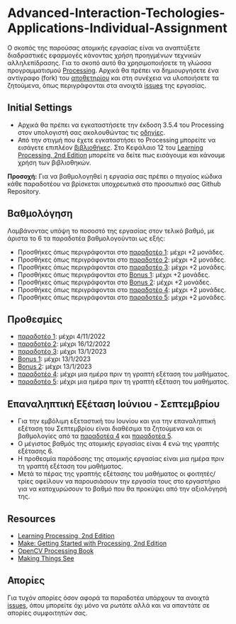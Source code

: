 # Advanced-Interaction-Techologies-Applications-Individual-Assignment

O σκοπός της παρούσας ατομικής εργασίας είναι να αναπτύξετε διαδραστικές εφαρμογές κάνοντας χρήση προηγμένων τεχνικών αλληλεπίδρασης. Για το σκοπό αυτό θα χρησιμοποιήσετε τη γλώσσα προγραμματισμού [Processing](https://processing.org/). Αρχικά θα πρέπει να δημιουργήσετε ένα αντίγραφο (fork) του [αποθετηρίου](https://github.com/merkourisa/Advanced-Interaction-Tecnologies-Applications-Individual-Assignment) και στη συνέχεια να υλοποιήσετε τα ζητούμενα, όπως περιγράφονται στα ανοιχτά [issues](https://github.com/merkourisa/Advanced-Interaction-Tecnologies-Applications-Individual-Assignment/issues) της εργασίας.

## Initial Settings
- Αρχικά θα πρέπει να εγκαταστήσετε την έκδοση 3.5.4 του Processing στον υπολογιστή σας ακολουθώντας τις [οδηγίες](https://processing.org/tutorials/gettingstarted).
- Από την στιγμή που έχετε εγκαταστήσει το Processing μπορείτε να εισάγετε επιπλέον [βιβλιοθήκες](https://processing.org/reference/libraries/). Στο Κεφάλαιο 12 του [Learning Processing, 2nd Edition](http://learningprocessing.com/) μπορείτε να δείτε πως εισάγουμε και κάνουμε χρήση των βιβλιοθηκών. 

**Προσοχή:** Για να βαθμολογηθεί η εργασία σας πρέπει ο πηγαίος κώδικα κάθε παραδοτέου να βρίσκεται υποχρεωτικά στο προσωπικό σας Github Repository.

## Βαθμολόγηση
Λαμβάνοντας υπόψη το ποσοστό της εργασίας στον τελικό βαθμό, με άριστα το 6 τα παραδοτέα βαθμολογούνται ως εξής:
- Προσθήκες όπως περιγράφονται στο [παραδοτέο 1](https://github.com/merkourisa/Advanced-Interaction-Tecnologies-Applications-Individual-Assignment/issues/1): μέχρι +2 μονάδες. 
- Προσθήκες όπως περιγράφονται στο [παραδοτέο 2](https://github.com/merkourisa/Advanced-Interaction-Tecnologies-Applications-Individual-Assignment/issues/2): μέχρι +2 μονάδες.
- Προσθήκες όπως περιγράφονται στο [παραδοτέο 3](https://github.com/merkourisa/Advanced-Interaction-Tecnologies-Applications-Individual-Assignment/issues/3): μέχρι +2 μονάδες.
- Προσθήκες όπως περιγράφονται στο [Bonus 1](https://github.com/merkourisa/Advanced-Interaction-Tecnologies-Applications-Individual-Assignment/issues/4): μέχρι +2 μονάδες.
- Προσθήκες όπως περιγράφονται στο [Bonus 2](https://github.com/merkourisa/Advanced-Interaction-Tecnologies-Applications-Individual-Assignment/issues/8): μέχρι +2 μονάδες.
- Προσθήκες όπως περιγράφονται στο [παραδοτέο 4](https://github.com/merkourisa/Advanced-Interaction-Tecnologies-Applications-Individual-Assignment/issues/9): μέχρι +2 μονάδες.
- Προσθήκες όπως περιγράφονται στο [παραδοτέο 5](https://github.com/merkourisa/Advanced-Interaction-Tecnologies-Applications-Individual-Assignment/issues/10): μέχρι +2 μονάδες.

## Προθεσμίες
- [παραδοτέο 1](https://github.com/merkourisa/Advanced-Interaction-Tecnologies-Applications-Individual-Assignment/issues/1): μέχρι 4/11/2022 
- [παραδοτέο 2](https://github.com/merkourisa/Advanced-Interaction-Tecnologies-Applications-Individual-Assignment/issues/2): μέχρι 16/12/2022
- [παραδοτέο 3](https://github.com/merkourisa/Advanced-Interaction-Tecnologies-Applications-Individual-Assignment/issues/3): μέχρι 13/1/2023
- [Bonus 1](https://github.com/merkourisa/Advanced-Interaction-Tecnologies-Applications-Individual-Assignment/issues/4): μέχρι 13/1/2023
- [Bonus 2](https://github.com/merkourisa/Advanced-Interaction-Tecnologies-Applications-Individual-Assignment/issues/8): μέχρι 13/1/2023
- [παραδοτέο 4](https://github.com/merkourisa/Advanced-Interaction-Tecnologies-Applications-Individual-Assignment/issues/9): μέχρι μια ημέρα πριν τη γραπτή εξέταση του μαθήματος.
- [παραδοτέο 5](https://github.com/merkourisa/Advanced-Interaction-Tecnologies-Applications-Individual-Assignment/issues/10): μέχρι μια ημέρα πριν τη γραπτή εξέταση του μαθήματος.

## Eπαναληπτική Εξέταση Ιούνιου - Σεπτεμβρίου
- Για την εμβόλιμη εξεταστική του Ιουνίου και για την επαναληπτική εξέταση του Σεπτεμβρίου είναι διαθέσιμα τα ζητούμενα και οι βαθμολογίες από τα [παραδοτέα 4](https://github.com/merkourisa/Advanced-Interaction-Tecnologies-Applications-Individual-Assignment/issues/9) και [παραδοτέα 5](https://github.com/merkourisa/Advanced-Interaction-Tecnologies-Applications-Individual-Assignment/issues/10). 
- Ο μέγιστος βαθμός της ατομικής εργασίας είναι 4 ενώ της γραπτής εξέτασης 6.
- Η προθεσμία παράδοσης της ατομικής εργασίας είναι μια ημέρα πριν τη γραπτή εξέταση του μαθήματος.
- Μετά το πέρας της γραπτής εξέτασης του μαθήματος οι φοιτητές/τρίες οφείλουν να παρουσιάσουν την εργασία τους στο εργαστήριο για να κατοχυρώσουν το βαθμό που θα προκύψει από την αξιολόγησή της.

## Resources

- [Learning Processing, 2nd Edition](http://learningprocessing.com/)
- [Make: Getting Started with Processing, 2nd Edition](https://www.oreilly.com/library/view/make-getting-started/9781457187070/)
- [OpenCV Processing Book](https://github.com/atduskgreg/opencv-processing-book/blob/master/book/toc.md)
- [Making Things See](https://makingthingssee.com/)

## Απορίες

Για τυχόν απορίες όσον αφορά τα παραδοτέα υπάρχουν τα ανοιχτά [issues](https://github.com/merkourisa/Advanced-Interaction-Tecnologies-Applications-Individual-Assignment/issues), όπου μπορείτε όχι μόνο να ρωτάτε αλλά και να απαντάτε σε απορίες συμφοιτητών σας.
